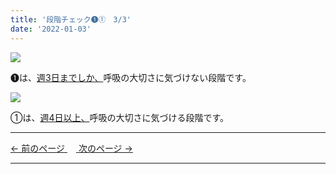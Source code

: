 ```yaml
---
title: '段階チェック➊①　3/3'
date: '2022-01-03'
---
```

![](/images/01_1.jpg)

➊は、[週3日までしか、]()呼吸の大切さに気づけない段階です。  

![](/images/01_2.jpg)

①は、[週4日以上、]()呼吸の大切さに気づける段階です。

***
[ ← 前のページ ](/posts/01-2)　[ 次のページ → ](/posts/012-1)
***

